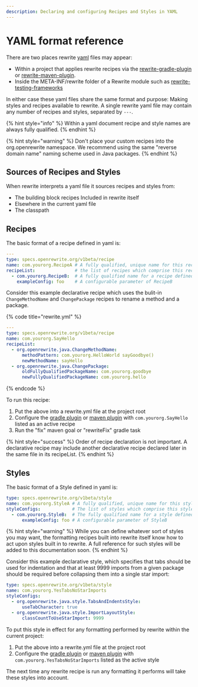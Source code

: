 ```yaml
---
description: Declaring and configuring Recipes and Styles in YAML
---
```


# YAML format reference

There are two places rewrite [yaml](https://yaml.org/) files may appear:

* Within a project that applies rewrite recipes via the [rewrite-gradle-plugin](../../getting-started/rewrite-gradle-plugin.md) or [rewrite-maven-plugin](../../getting-started/rewrite-maven-plugin/). 
* Inside the META-INF/rewrite folder of a Rewrite module such as [rewrite-testing-frameworks](https://github.com/openrewrite/rewrite-testing-frameworks/tree/master/src/main/resources/META-INF/rewrite)

In either case these yaml files share the same format and purpose: Making styles and recipes available to rewrite. A single rewrite yaml file may contain any number of recipes and styles, separated by `---`. 

{% hint style="info" %}
Within a yaml document recipe and style names are always fully qualified. 
{% endhint %}

{% hint style="warning" %}
Don't place your custom recipes into the org.openrewrite namespace. We recommend using the same "reverse domain name" naming scheme used in Java packages. 
{% endhint %}

## Sources of Recipes and Styles

When rewrite interprets a yaml file it sources recipes and styles from:

* The building block recipes Included in rewrite itself
* Elsewhere in the current yaml file
* The classpath

## Recipes

The basic format of a recipe defined in yaml is:

```yaml
---
type: specs.openrewrite.org/v1beta/recipe
name: com.yourorg.RecipeA # A fully qualified, unique name for this recipe
recipeList:               # the list of recipes which comprise this recipe
  - com.yourorg.RecipeB:  # A fully qualified name for a recipe defined elsewhere
    exampleConfig: foo    # A configurable parameter of RecipeB
```

Consider this example declarative recipe which uses the bulit-in `ChangeMethodName` and `ChangePackage` recipes to rename a method and a package. 

{% code title="rewrite.yml" %}
```yaml
---
type: specs.openrewrite.org/v1beta/recipe
name: com.yourorg.SayHello
recipeList:
  - org.openrewrite.java.ChangeMethodName:
      methodPattern: com.yourorg.HelloWorld sayGoodbye()
      newMethodName: sayHello
  - org.openrewrite.java.ChangePackage:
      oldFullyQualifiedPackageName: com.yourorg.goodbye
      newFullyQualifiedPackageName: com.yourorg.hello
```
{% endcode %}

To run this recipe:

1. Put the above into a rewrite.yml file at the project root
2. Configure the [gradle plugin](gradle-plugin-configuration.md) or [maven plugin](rewrite-maven-plugin.md) with `com.yourorg.SayHello` listed as an active recipe
3. Run the "fix" maven goal or "rewriteFix" gradle task

{% hint style="success" %}
Order of recipe declaration is not important. A declarative recipe may include another declarative recipe declared later in the same file in its recipeList. 
{% endhint %}

## Styles

The basic format of a Style defined in yaml is:

```yaml
type: specs.openrewrite.org/v1beta/style
name: com.yourorg.StyleA # A fully qualified, unique name for this style
styleConfigs:            # The list of styles which comprise this style
  - com.yourorg.StyleB:  # The fully qualified name for a style defined elsewhere
      exampleConfig: foo # A configurable parameter of StyleB
```

{% hint style="warning" %}
While you can define whatever sort of styles you may want, the formatting recipes built into rewrite itself know how to act upon styles built in to rewrite. A full reference for such styles will be added to this documentation soon. 
{% endhint %}

Consider this example declarative style, which specifies that tabs should be used for indentation and that at least 9999 imports from a given package should be required before collapsing them into a single star import:

```yaml
type: specs.openrewrite.org/v1beta/style
name: com.yourorg.YesTabsNoStarImports
styleConfigs:
  - org.openrewrite.java.style.TabsAndIndentsStyle:
      useTabCharacter: true
  - org.openrewrite.java.style.ImportLayoutStyle:
      classCountToUseStarImport: 9999
```

To put this style in effect for any formatting performed by rewrite within the current project:

1. Put the above into a rewrite.yml file at the project root
2. Configure the [gradle plugin](gradle-plugin-configuration.md) or [maven plugin](rewrite-maven-plugin.md) with `com.yourorg.YesTabsNoStarImports` listed as the active style

The next time any rewrite recipe is run any formatting it performs will take these styles into account.

